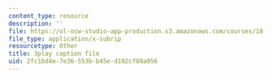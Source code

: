 ```yaml
---
content_type: resource
description: ''
file: https://ol-ocw-studio-app-production.s3.amazonaws.com/courses/18-03sc-differential-equations-fall-2011/2fc1bd4e7e36553bb45ed192cf89a956_yD0_EQLxHcw.vtt
file_type: application/x-subrip
resourcetype: Other
title: 3play caption file
uid: 2fc1bd4e-7e36-553b-b45e-d192cf89a956
---
```

